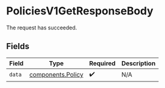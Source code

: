 # PoliciesV1GetResponseBody

The request has succeeded.


## Fields

| Field                                                  | Type                                                   | Required                                               | Description                                            |
| ------------------------------------------------------ | ------------------------------------------------------ | ------------------------------------------------------ | ------------------------------------------------------ |
| `data`                                                 | [components.Policy](../../models/components/policy.md) | :heavy_check_mark:                                     | N/A                                                    |